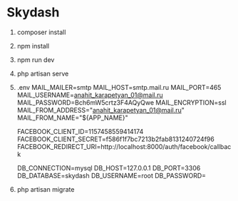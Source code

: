 # Skydash

1. composer install
2. npm install
3. npm run dev
4. php artisan serve
5. .env
    MAIL_MAILER=smtp
    MAIL_HOST=smtp.mail.ru
    MAIL_PORT=465
    MAIL_USERNAME=anahit_karapetyan_01@mail.ru
    MAIL_PASSWORD=Bch6mW5crtz3F4AQyQwe
    MAIL_ENCRYPTION=ssl
    MAIL_FROM_ADDRESS="anahit_karapetyan_01@mail.ru"
    MAIL_FROM_NAME="${APP_NAME}"

    FACEBOOK_CLIENT_ID=1157458559414174
    FACEBOOK_CLIENT_SECRET=f586f1f7bc7213b2fab8131240724f96
    FACEBOOK_REDIRECT_URI=http://localhost:8000/auth/facebook/callback

    DB_CONNECTION=mysql
    DB_HOST=127.0.0.1
    DB_PORT=3306
    DB_DATABASE=skydash
    DB_USERNAME=root
    DB_PASSWORD=

6. php artisan migrate

